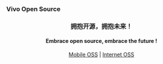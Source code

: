 <!--
<pre align="center" >
      _           
__ __(_)__ __ ___ 
\ V /| |\ V // _ \
 \_/ |_| \_/ \___/
               
</pre>
-->

<p align="center">
    <h3>Vivo Open Source</h3>
    <h3 align="center">拥抱开源，拥抱未来！</h3>
</p>  
<p align="center">   
    <h4 align="center">Embrace open source, embrace the future !</h4>
</p>
<p align="center">
    <a href="https://opensource.vivo.com/" target="_blank">Mobile OSS</a>  |  <a href="https://github.com/vivo">Internet OSS</a>
</p>
